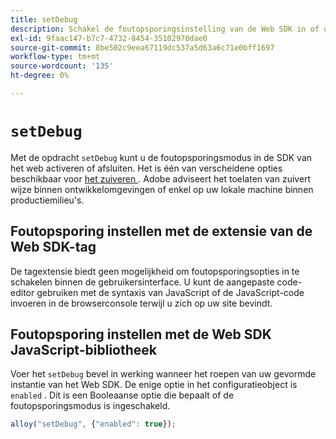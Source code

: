 ```yaml
---
title: setDebug
description: Schakel de foutopsporingsinstelling van de Web SDK in of uit.
exl-id: 9faac147-b7c7-4732-8454-35102970dae0
source-git-commit: 8be502c9eea67119dc537a5d63a6c71e0bff1697
workflow-type: tm+mt
source-wordcount: '135'
ht-degree: 0%

---
```


# `setDebug`

Met de opdracht `setDebug` kunt u de foutopsporingsmodus in de SDK van het web activeren of afsluiten. Het is één van verscheidene opties beschikbaar voor [ het zuiveren ](../use-cases/debugging.md). Adobe adviseert het toelaten van zuivert wijze binnen ontwikkelomgevingen of enkel op uw lokale machine binnen productiemilieu&#39;s.

## Foutopsporing instellen met de extensie van de Web SDK-tag

De tagextensie biedt geen mogelijkheid om foutopsporingsopties in te schakelen binnen de gebruikersinterface. U kunt de aangepaste code-editor gebruiken met de syntaxis van JavaScript of de JavaScript-code invoeren in de browserconsole terwijl u zich op uw site bevindt.

## Foutopsporing instellen met de Web SDK JavaScript-bibliotheek

Voer het `setDebug` bevel in werking wanneer het roepen van uw gevormde instantie van het Web SDK. De enige optie in het configuratieobject is `enabled` . Dit is een Booleaanse optie die bepaalt of de foutopsporingsmodus is ingeschakeld.

```js
alloy("setDebug", {"enabled": true});
```

